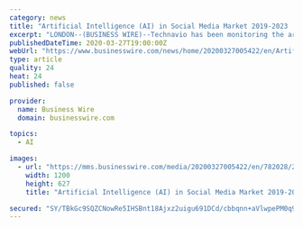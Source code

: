 ```yaml
---
category: news
title: "Artificial Intelligence (AI) in Social Media Market 2019-2023 | Need for Data Integration Solutions to Boost Growth | Technavio"
excerpt: "LONDON--(BUSINESS WIRE)--Technavio has been monitoring the artificial intelligence (AI) in social media market and it is poised to grow by USD 1.67 billion during 2019-2023. The report offers an up-to-date analysis regarding the current market scenario, latest trends and drivers, and the overall market environment. Request latest free sample ..."
publishedDateTime: 2020-03-27T19:00:00Z
webUrl: "https://www.businesswire.com/news/home/20200327005422/en/Artificial-Intelligence-AI-Social-Media-Market-2019-2023"
type: article
quality: 24
heat: 24
published: false

provider:
  name: Business Wire
  domain: businesswire.com

topics:
  - AI

images:
  - url: "https://mms.businesswire.com/media/20200327005422/en/782028/23/IRTNTR30157.jpg"
    width: 1200
    height: 627
    title: "Artificial Intelligence (AI) in Social Media Market 2019-2023 | Need for Data Integration Solutions to Boost Growth | Technavio"

secured: "SY/TBkGc9SQZCNowRe5IHSBnt18Ajxz2uigu691DCd/cbbqnn+aVlwpePM0q94rOa2i3oSHxyG5LpD9wiwsalj/AW2K4lNgDT7er+Ly3NPpRdj4UNQjYSkZMa3GZYTjoEXBjmCcpEqGjnC7KPbJlBsLJxV+fpWocMJsTm5mb9rm+YLrNxYX7JCCWc11fLfwfz7nUh1YPd0Tyrz05xheCn45qyQiQDu1YDBvMLivaen0ChMFzqtEUNrYDQjpB0gBzTq6w5hegQU9KZVIId8slXnx7C+gImhfv2LF7ge9RrbgM6nt+X6qu+ItxZtzoGPpN;6woUBmL+pXfM5n0hhw9JCQ=="
---
```


